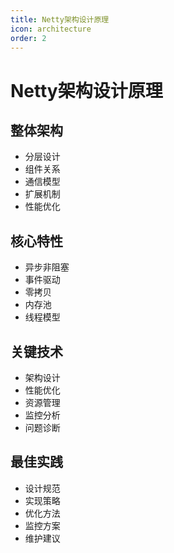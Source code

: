 ```yaml
---
title: Netty架构设计原理
icon: architecture
order: 2
---
```


# Netty架构设计原理

## 整体架构
- 分层设计
- 组件关系
- 通信模型
- 扩展机制
- 性能优化

## 核心特性
- 异步非阻塞
- 事件驱动
- 零拷贝
- 内存池
- 线程模型

## 关键技术
- 架构设计
- 性能优化
- 资源管理
- 监控分析
- 问题诊断

## 最佳实践
- 设计规范
- 实现策略
- 优化方法
- 监控方案
- 维护建议
